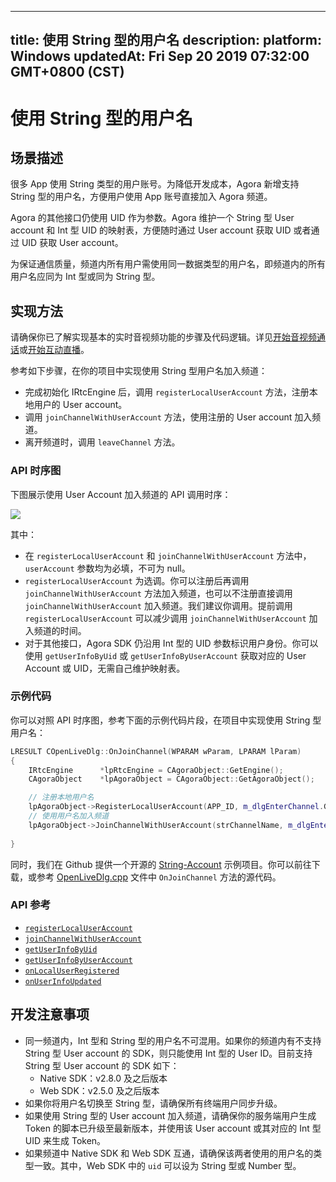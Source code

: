 
---
title: 使用 String 型的用户名
description: 
platform: Windows
updatedAt: Fri Sep 20 2019 07:32:00 GMT+0800 (CST)
---
# 使用 String 型的用户名
## 场景描述

很多 App 使用 String 类型的用户账号。为降低开发成本，Agora 新增支持 String 型的用户名，方便用户使用 App 账号直接加入 Agora 频道。

Agora 的其他接口仍使用 UID 作为参数。Agora 维护一个 String 型 User account 和 Int 型 UID 的映射表，方便随时通过 User account 获取 UID 或者通过 UID 获取 User account。

为保证通信质量，频道内所有用户需使用同一数据类型的用户名，即频道内的所有用户名应同为 Int 型或同为 String 型。

## 实现方法
请确保你已了解实现基本的实时音视频功能的步骤及代码逻辑。详见[开始音视频通话](../../cn/Audio%20Broadcast/start_call_windows.md)或[开始互动直播](../../cn/Audio%20Broadcast/start_live_windows.md)。

参考如下步骤，在你的项目中实现使用 String 型用户名加入频道：

- 完成初始化 IRtcEngine 后，调用 `registerLocalUserAccount` 方法，注册本地用户的 User account。
- 调用 `joinChannelWithUserAccount` 方法，使用注册的 User account 加入频道。
- 离开频道时，调用 `leaveChannel` 方法。

### API 时序图

下图展示使用 User Account 加入频道的 API 调用时序：

![](https://web-cdn.agora.io/docs-files/1568716429057)

其中：

- 在 `registerLocalUserAccount` 和 `joinChannelWithUserAccount` 方法中，`userAccount` 参数均为必填，不可为 null。
- `registerLocalUserAccount` 为选调。你可以注册后再调用 `joinChannelWithUserAccount` 方法加入频道，也可以不注册直接调用 `joinChannelWithUserAccount` 加入频道。我们建议你调用。提前调用 `registerLocalUserAccount` 可以减少调用 `joinChannelWithUserAccount` 加入频道的时间。
- 对于其他接口，Agora SDK 仍沿用 Int 型的 UID 参数标识用户身份。你可以使用 `getUserInfoByUid` 或 `getUserInfoByUserAccount` 获取对应的 User Account 或 UID，无需自己维护映射表。

### 示例代码

你可以对照 API 时序图，参考下面的示例代码片段，在项目中实现使用 String 型用户名：

```C++
LRESULT COpenLiveDlg::OnJoinChannel(WPARAM wParam, LPARAM lParam)
{
	IRtcEngine		*lpRtcEngine = CAgoraObject::GetEngine();
	CAgoraObject	*lpAgoraObject = CAgoraObject::GetAgoraObject();

	// 注册本地用户名
	lpAgoraObject->RegisterLocalUserAccount(APP_ID, m_dlgEnterChannel.GetStringUid());
	// 使用用户名加入频道
	lpAgoraObject->JoinChannelWithUserAccount(strChannelName, m_dlgEnterChannel.GetStringUid());
	
}
```

同时，我们在 Github 提供一个开源的 [String-Account](https://github.com/AgoraIO/Advanced-Video/tree/master/String-Account) 示例项目。你可以前往下载，或参考 [OpenLiveDlg.cpp](https://github.com/AgoraIO/Advanced-Video/blob/master/String-Account/Agora-String-Account-Windows/OpenLive/OpenLiveDlg.cpp) 文件中 `OnJoinChannel` 方法的源代码。

### API 参考

- [`registerLocalUserAccount`](https://docs.agora.io/cn/Audio%20Broadcast/API%20Reference/cpp/classagora_1_1rtc_1_1_i_rtc_engine.html#a0d44b74ced4005ee86353c13186f870d)
- [`joinChannelWithUserAccount`](https://docs.agora.io/cn/Audio%20Broadcast/API%20Reference/cpp/classagora_1_1rtc_1_1_i_rtc_engine.html#a14f8c308c6c57c55653552b939a8527a)
- [`getUserInfoByUid`](https://docs.agora.io/cn/Audio%20Broadcast/API%20Reference/cpp/classagora_1_1rtc_1_1_i_rtc_engine.html#abf4572004e6ceb99ce0ff76a75c69d0b)
- [`getUserInfoByUserAccount`](https://docs.agora.io/cn/Audio%20Broadcast/API%20Reference/cpp/classagora_1_1rtc_1_1_i_rtc_engine.html#a4f75984d3c5de5f6e3e4d8bd81e3b409)
- [`onLocalUserRegistered`](https://docs.agora.io/cn/Audio%20Broadcast/API%20Reference/cpp/classagora_1_1rtc_1_1_i_rtc_engine_event_handler.html#a919404869f86412e1945c730e5219b20)
- [`onUserInfoUpdated`](https://docs.agora.io/cn/Audio%20Broadcast/API%20Reference/cpp/classagora_1_1rtc_1_1_i_rtc_engine_event_handler.html#ad086cc4d8e5555cc75a0ab264c16d5ff)

## 开发注意事项

- 同一频道内，Int 型和 String 型的用户名不可混用。如果你的频道内有不支持 String 型 User account 的 SDK，则只能使用 Int 型的 User ID。目前支持 String 型 User account 的 SDK 如下：
  - Native SDK：v2.8.0 及之后版本
  - Web SDK：v2.5.0 及之后版本
- 如果你将用户名切换至 String 型，请确保所有终端用户同步升级。
- 如果使用 String 型的 User account 加入频道，请确保你的服务端用户生成 Token 的脚本已升级至最新版本，并使用该 User account 或其对应的 Int 型 UID 来生成 Token。
- 如果频道中 Native SDK 和 Web SDK 互通，请确保该两者使用的用户名的类型一致。其中，Web SDK 中的 `uid` 可以设为 String 型或 Number 型。

